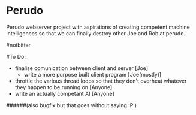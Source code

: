 # Perudo

Perudo webserver project with aspirations of creating competent machine intelligences so that we can finally destroy other Joe and Rob at perudo.

\#notbitter

#To Do:

- finalise comunication between client and server [Joe]
  - write a more purpose built client program [Joe(mostly)]
- throttle the various thread loops so that they don't overheat whatever they happen to be running on [Anyone]
- write an actually competant AI [Anyone]

######(also bugfix but that goes without saying :P )
